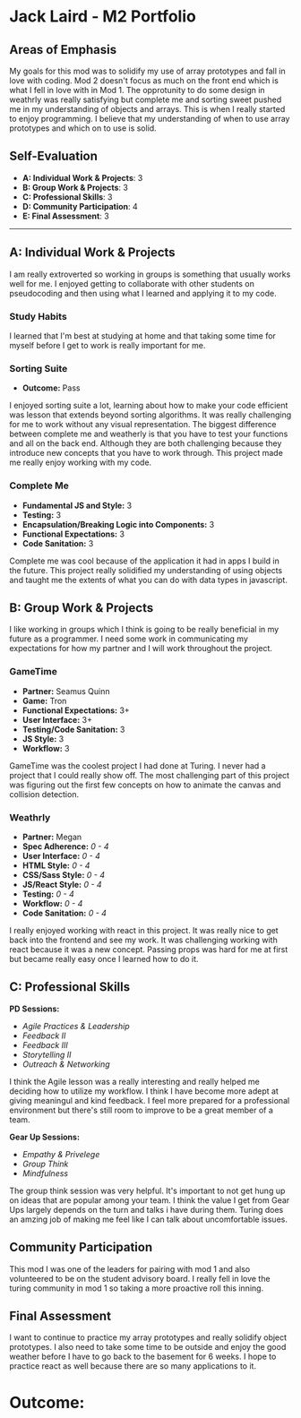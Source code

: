 # Jack Laird - M2 Portfolio

## Areas of Emphasis

My goals for this mod was to solidify my use of array prototypes and fall in love with coding. Mod 2 doesn't focus as much on the front end which is what I fell in love with in Mod 1. The opprotunity to do some design in weathrly was really satisfying but complete me and sorting sweet pushed me in my understanding of objects and arrays. This is when I really started to enjoy programming. I believe that my understanding of when to use array prototypes and which on to use is solid.

## Self-Evaluation

* **A: Individual Work & Projects**: 3
* **B: Group Work & Projects**: 3
* **C: Professional Skills**: 3
* **D: Community Participation**: 4
* **E: Final Assessment**: 3

-----------------------

## A: Individual Work & Projects

I am really extroverted so working in groups is something that usually works well for me. I enjoyed getting to collaborate with other students on pseudocoding and then using what I learned and applying it to my code.

### Study Habits

I learned that I'm best at studying at home and that taking some time for myself before I get to work is really important for me. 

### Sorting Suite
* **Outcome:** Pass

I enjoyed sorting suite a lot, learning about how to make your code efficient was lesson that extends beyond sorting algorithms. It was really challenging for me to work without any visual representation. The biggest difference between complete me and weatherly is that you have to test your functions and all on the back end. Although they are both challenging because they introduce new concepts that you have to work through. This project made me really enjoy working with my code.

### Complete Me
* **Fundamental JS and Style:** 3
* **Testing:** 3
* **Encapsulation/Breaking Logic into Components:** 3
* **Functional Expectations:** 3
* **Code Sanitation:** 3

Complete me was cool because of the application it had in apps I build in the future. This project really solidified my understanding of using objects and taught me the extents of what you can do with data types in javascript. 

## B: Group Work & Projects

I like working in groups which I think is going to be really beneficial in my future as a programmer. I need some work in communicating my expectations for how my partner and I will work throughout the project.

### GameTime
* **Partner:** Seamus Quinn
* **Game:** Tron
* **Functional Expectations:** 3+
* **User Interface:** 3+
* **Testing/Code Sanitation:** 3
* **JS Style:** 3
* **Workflow:** 3

GameTime was the coolest project I had done at Turing. I never had a project that I could really show off. The most challenging part of this project was figuring out the first few concepts on how to animate the canvas and collision detection.

### Weathrly
* **Partner:** Megan
* **Spec Adherence:** _0 - 4_
* **User Interface:** _0 - 4_
* **HTML Style:** _0 - 4_
* **CSS/Sass Style:** _0 - 4_
* **JS/React Style:** _0 - 4_
* **Testing:** _0 - 4_
* **Workflow:** _0 - 4_
* **Code Sanitation:** _0 - 4_

I really enjoyed working with react in this project. It was really nice to get back into the frontend and see my work. It was challenging working with react because it was a new concept. Passing props was hard for me at first but became really easy once I learned how to do it. 

## C: Professional Skills

**PD Sessions:**
 * _Agile Practices & Leadership_
 * _Feedback II_
 * _Feedback III_
 * _Storytelling II_
 * _Outreach & Networking_

I think the Agile lesson was a really interesting and really helped me deciding how to utilize my workflow. I think I have become more adept at giving meaningul and kind feedback. I feel more prepared for a professional environment but there's still room to improve to be a great member of a team.

 **Gear Up Sessions:**
 * _Empathy & Privelege_
 * _Group Think_
 * _Mindfulness_

The group think session was very helpful. It's important to not get hung up on ideas that are popular among your team.  I think the value I get from Gear Ups largely depends on the turn and talks i have during them. Turing does an amzing job of making me feel like I can talk about uncomfortable issues.
 

## Community Participation

This mod I was one of the leaders for pairing with mod 1 and also volunteered to be on the student advisory board. I really fell in love the turing community in mod 1 so taking a more proactive roll this inning.


## Final Assessment

I want to continue to practice my array prototypes and really solidify object prototypes. I also need to take some time to be outside and enjoy the good weather before I have to go back to the basement for 6 weeks. I hope to practice react as well because there are so many applications to it.

# Outcome:
